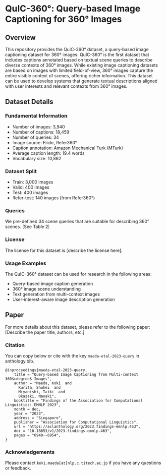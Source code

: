 # QuIC-360°: Query-based Image Captioning for 360° Images

## Overview

This repository provides the QuIC-360° dataset, a query-based image captioning dataset for 360° images.
QuIC-360° is the first dataset that includes captions annotated based on textual scene queries to describe diverse contexts of 360° images. While existing image captioning datasets are based on images with limited field-of-view, 360° images capture the entire visible context of scenes, offering richer information.
This dataset can be used to develop systems that generate textual descriptions aligned with user interests and relevant contexts from 360° images.

## Dataset Details

### Fundamental Information

- Number of images: 3,940
- Number of captions: 18,459
- Number of queries: 34
- Image source: Flickr, Refer360°
- Caption annotation: Amazon Mechanical Turk (MTurk)
- Average caption length: 19.4 words
- Vocabulary size: 10,862

### Dataset Split

- Train: 3,000 images
- Valid: 400 images
- Test: 400 images
- Refer-test: 140 images (from Refer360°)

### Queries

We pre-defined 34 scene queries that are suitable for describing 360° scenes. (See Table 2)

### License

The license for this dataset is [describe the license here].

### Usage Examples

The QuIC-360° dataset can be used for research in the following areas:

- Query-based image caption generation
- 360° image scene understanding
- Text generation from multi-context images
- User-interest-aware image description generation

## Paper

For more details about this dataset, please refer to the following paper:
[Describe the paper title, authors, etc.]

### Citation

You can copy below or cite with the key `maeda-etal-2023-query` in anthology.bib.

```
@inproceedings{maeda-etal-2023-query,
    title = "Query-based Image Captioning from Multi-context 360$cdegree$ Images",
    author = "Maeda, Koki  and
      Kurita, Shuhei  and
      Miyanishi, Taiki  and
      Okazaki, Naoaki",
    booktitle = "Findings of the Association for Computational Linguistics: EMNLP 2023",
    month = dec,
    year = "2023",
    address = "Singapore",
    publisher = "Association for Computational Linguistics",
    url = "https://aclanthology.org/2023.findings-emnlp.463",
    doi = "10.18653/v1/2023.findings-emnlp.463",
    pages = "6940--6954",
}
```

### Acknowledgements
Please contact `koki.maeda[at]nlp.c.titech.ac.jp` if you have any questions or feedback.
